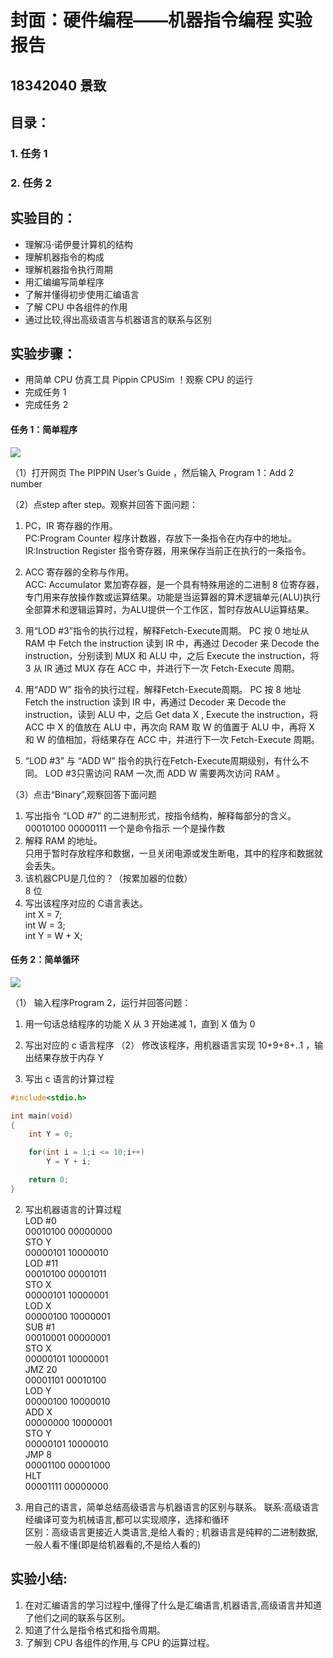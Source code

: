 # 封面：硬件编程——机器指令编程 实验报告

## 18342040 景致


## 目录：  
### 1. 任务 1
### 2. 任务 2


## 实验目的：
- 理解冯·诺伊曼计算机的结构
- 理解机器指令的构成
- 理解机器指令执行周期
- 用汇编编写简单程序
- 了解并懂得初步使用汇编语言 
- 了解 CPU 中各组件的作用 
- 通过比较,得出高级语言与机器语言的联系与区别

## 实验步骤：
- 用简单 CPU 仿真工具 Pippin CPUSim ！观察 CPU 的运行
- 完成任务 1
- 完成任务 2



#### 任务 1：简单程序
![](http://a1.qpic.cn/psb?/V10TJRfP2sMibY/rno6QKPQ0tvQIjr5xYjuKsiODIJ46x5CSw.9QenLwXM!/b/dFQBAAAAAAAA&ek=1&kp=1&pt=0&bo=cAKQAQAAAAADF9E!&tl=1&vuin=1960226332&tm=1541689200&sce=60-4-3&rf=viewer_4)

（1）打开网页 The PIPPIN User’s Guide ，然后输入 Program 1：Add 2 number

（2）点step after step。观察并回答下面问题：

1. PC，IR 寄存器的作用。  
PC:Program Counter 程序计数器，存放下一条指令在内存中的地址。  
IR:Instruction Register 指令寄存器，用来保存当前正在执行的一条指令。
2. ACC 寄存器的全称与作用。   
ACC: Accumulator 累加寄存器，是一个具有特殊用途的二进制 8 位寄存器，专门用来存放操作数或运算结果。功能是当运算器的算术逻辑单元(ALU)执行全部算术和逻辑运算时，为ALU提供一个工作区，暂时存放ALU运算结果。

3. 用“LOD #3”指令的执行过程，解释Fetch-Execute周期。
PC 按 0 地址从 RAM 中 Fetch the instruction 读到 IR 中，再通过 Decoder 来 Decode the instruction，分别读到 MUX 和 ALU 中，之后 Execute the instruction，将 3 从 IR 通过 MUX 存在 ACC 中，并进行下一次 Fetch-Execute 周期。

4. 用“ADD W” 指令的执行过程，解释Fetch-Execute周期。
PC 按 8 地址 Fetch the instruction 读到 IR 中，再通过 Decoder 来 Decode the instruction，读到 ALU 中，之后 Get data X , Execute the instruction，将 ACC 中 X 的值放在 ALU 中，再次向 RAM 取 W 的值置于 ALU 中，再将 X 和 W 的值相加，将结果存在 ACC 中，并进行下一次 Fetch-Execute 周期。

5. “LOD #3” 与 “ADD W” 指令的执行在Fetch-Execute周期级别，有什么不同。
LOD #3只需访问 RAM 一次,而 ADD W 需要两次访问 RAM 。
 
（3）点击“Binary”,观察回答下面问题

1. 写出指令 “LOD #7” 的二进制形式，按指令结构，解释每部分的含义。  
00010100 00000111 
一个是命令指示 一个是操作数
2. 解释 RAM 的地址。  
只用于暂时存放程序和数据，一旦关闭电源或发生断电，其中的程序和数据就会丢失。
3. 该机器CPU是几位的？（按累加器的位数）  
8 位
4. 写出该程序对应的 C语言表达。  
int X = 7;  
int W = 3;  
int Y = W + X;  


#### 任务 2：简单循环
![](http://m.qpic.cn/psb?/V10TJRfP2sMibY/h.HvkR0PNHuu8lVyndaU2XbdZG*NUnFvAHfk6unYGzQ!/b/dDQBAAAAAAAA&bo=qAJ3AQAAAAADF.4!&rf=viewer_4)

（1） 输入程序Program 2，运行并回答问题：

1. 用一句话总结程序的功能
X 从 3 开始递减 1，直到 X 值为 0 


2. 写出对应的 c 语言程序
（2） 修改该程序，用机器语言实现 10+9+8+..1 ，输出结果存放于内存 Y

1. 写出 c 语言的计算过程
```C
#include<stdio.h>

int main(void)
{
    int Y = 0;

    for(int i = 1;i <= 10;i++)
        Y = Y + i;

    return 0;
}
```


2. 写出机器语言的计算过程  
LOD #0  
00010100 00000000  
STO Y  
00000101 10000010  
LOD #11  
00010100 00001011  
STO X  
00000101 10000001  
LOD X  
00000100 10000001  
SUB #1  
00010001 00000001  
STO X  
00000101 10000001  
JMZ 20  
00001101 00010100  
LOD Y  
00000100 10000010  
ADD X  
00000000 10000001  
STO Y  
00000101 10000010  
JMP 8  
00001100 00001000  
HLT  
00001111 00000000  

3. 用自己的语言，简单总结高级语言与机器语言的区别与联系。
联系:高级语言经编译可变为机械语言,都可以实现顺序，选择和循环   
区别：高级语言更接近人类语言,是给人看的 ; 机器语言是纯粹的二进制数据,一般人看不懂(即是给机器看的,不是给人看的)  


## 实验小结:

1. 在对汇编语言的学习过程中,懂得了什么是汇编语言,机器语言,高级语言并知道了他们之间的联系与区别。
2. 知道了什么是指令格式和指令周期。
3. 了解到 CPU 各组件的作用,与 CPU 的运算过程。
